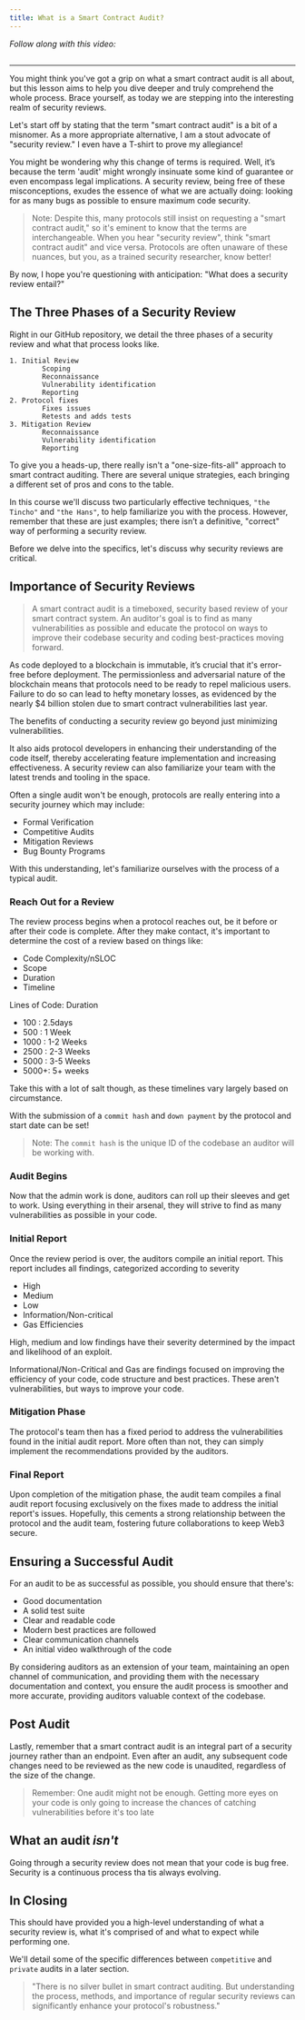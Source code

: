 ```yaml
---
title: What is a Smart Contract Audit?
---
```


_Follow along with this video:_

##

---

You might think you've got a grip on what a smart contract audit is all about, but this lesson aims to help you dive deeper and truly comprehend the whole process. Brace yourself, as today we are stepping into the interesting realm of security reviews.

Let's start off by stating that the term "smart contract audit" is a bit of a misnomer. As a more appropriate alternative, I am a stout advocate of "security review." I even have a T-shirt to prove my allegiance!

You might be wondering why this change of terms is required. Well, it’s because the term 'audit' might wrongly insinuate some kind of guarantee or even encompass legal implications. A security review, being free of these misconceptions, exudes the essence of what we are actually doing: looking for as many bugs as possible to ensure maximum code security.

> Note: Despite this, many protocols still insist on requesting a "smart contract audit," so it's eminent to know that the terms are interchangeable. When you hear "security review", think "smart contract audit" and vice versa. Protocols are often unaware of these nuances, but you, as a trained security researcher, know better!

By now, I hope you're questioning with anticipation: "What does a security review entail?"

## The Three Phases of a Security Review

Right in our GitHub repository, we detail the three phases of a security review and what that process looks like.

    1. Initial Review
            Scoping
            Reconnaissance
            Vulnerability identification
            Reporting
    2. Protocol fixes
            Fixes issues
            Retests and adds tests
    3. Mitigation Review
            Reconnaissance
            Vulnerability identification
            Reporting

To give you a heads-up, there really isn't a "one-size-fits-all" approach to smart contract auditing. There are several unique strategies, each bringing a different set of pros and cons to the table.

In this course we'll discuss two particularly effective techniques, `"the Tincho"` and `"the Hans"`, to help familiarize you with the process. However, remember that these are just examples; there isn’t a definitive, "correct" way of performing a security review.

Before we delve into the specifics, let's discuss why security reviews are critical.

## Importance of Security Reviews

> A smart contract audit is a timeboxed, security based review of your smart contract system. An auditor's goal is to find as many vulnerabilities as possible and educate the protocol on ways to improve their codebase security and coding best-practices moving forward.

As code deployed to a blockchain is immutable, it’s crucial that it's error-free before deployment. The permissionless and adversarial nature of the blockchain means that protocols need to be ready to repel malicious users. Failure to do so can lead to hefty monetary losses, as evidenced by the nearly $4 billion stolen due to smart contract vulnerabilities last year.

The benefits of conducting a security review go beyond just minimizing vulnerabilities.

It also aids protocol developers in enhancing their understanding of the code itself, thereby accelerating feature implementation and increasing effectiveness. A security review can also familiarize your team with the latest trends and tooling in the space.

Often a single audit won't be enough, protocols are really entering into a security journey which may include:

- Formal Verification
- Competitive Audits
- Mitigation Reviews
- Bug Bounty Programs

With this understanding, let's familiarize ourselves with the process of a typical audit.

### Reach Out for a Review

The review process begins when a protocol reaches out, be it before or after their code is complete. After they make contact, it's important to determine the cost of a review based on things like:

- Code Complexity/nSLOC
- Scope
- Duration
- Timeline

Lines of Code: Duration

- 100 : 2.5days
- 500 : 1 Week
- 1000 : 1-2 Weeks
- 2500 : 2-3 Weeks
- 5000 : 3-5 Weeks
- 5000+: 5+ weeks

Take this with a lot of salt though, as these timelines vary largely based on circumstance.

With the submission of a `commit hash` and `down payment` by the protocol and start date can be set!

> Note: The `commit hash` is the unique ID of the codebase an auditor will be working with.

### Audit Begins

Now that the admin work is done, auditors can roll up their sleeves and get to work. Using everything in their arsenal, they will strive to find as many vulnerabilities as possible in your code.

### Initial Report

Once the review period is over, the auditors compile an initial report. This report includes all findings, categorized according to severity

- High
- Medium
- Low
- Information/Non-critical
- Gas Efficiencies

High, medium and low findings have their severity determined by the impact and likelihood of an exploit.

Informational/Non-Critical and Gas are findings focused on improving the efficiency of your code, code structure and best practices. These aren't vulnerabilities, but ways to improve your code.

### Mitigation Phase

The protocol's team then has a fixed period to address the vulnerabilities found in the initial audit report. More often than not, they can simply implement the recommendations provided by the auditors.

### Final Report

Upon completion of the mitigation phase, the audit team compiles a final audit report focusing exclusively on the fixes made to address the initial report's issues. Hopefully, this cements a strong relationship between the protocol and the audit team, fostering future collaborations to keep Web3 secure.

## Ensuring a Successful Audit

For an audit to be as successful as possible, you should ensure that there's:

- Good documentation
- A solid test suite
- Clear and readable code
- Modern best practices are followed
- Clear communication channels
- An initial video walkthrough of the code

By considering auditors as an extension of your team, maintaining an open channel of communication, and providing them with the necessary documentation and context, you ensure the audit process is smoother and more accurate, providing auditors valuable context of the codebase.

## Post Audit

Lastly, remember that a smart contract audit is an integral part of a security journey rather than an endpoint. Even after an audit, any subsequent code changes need to be reviewed as the new code is unaudited, regardless of the size of the change.

> Remember: One audit might not be enough. Getting more eyes on your code is only going to increase the chances of catching vulnerabilities before it's too late

## What an audit _isn't_

Going through a security review does not mean that your code is bug free. Security is a continuous process tha tis always evolving.

## In Closing

This should have provided you a high-level understanding of what a security review is, what it's comprised of and what to expect while performing one.

We'll detail some of the specific differences between `competitive` and `private` audits in a later section.

> "There is no silver bullet in smart contract auditing. But understanding the process, methods, and importance of regular security reviews can significantly enhance your protocol's robustness."
